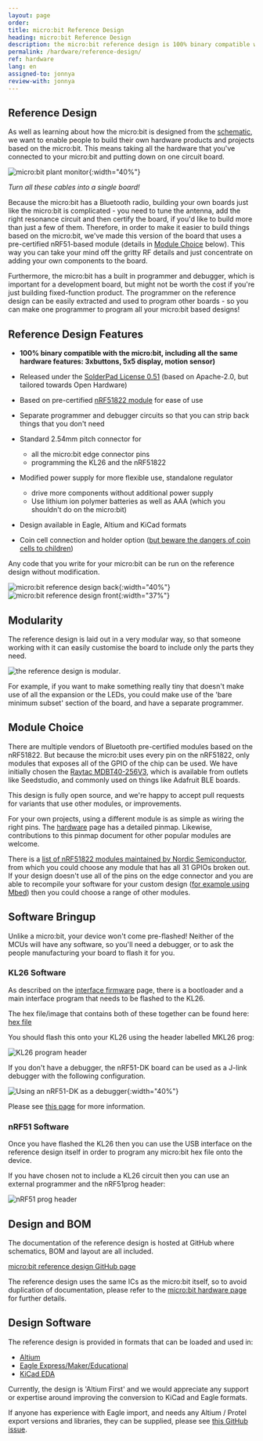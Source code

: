```yaml
---
layout: page
order:
title: micro:bit Reference Design
heading: micro:bit Reference Design
description: the micro:bit reference design is 100% binary compatible with the micro:bit but based on an nRF51 module instead of the chip directly on the board - this means you don't need to worry about antenna tuning or radio compliance when you make your own micro:bit derived design.
permalink: /hardware/reference-design/
ref: hardware
lang: en
assigned-to: jonnya
review-with: jonnya
---
```


## Reference Design

As well as learning about how the micro:bit is designed from the [schematic](../../hardware/schematic/), we want to enable people to build their own hardware products and projects based on the micro:bit. This means taking all the hardware that you've connected to your micro:bit and putting down on one circuit board.

![micro:bit plant monitor](/docs/hardware/assets/referencedesign-57055.png){:width="40%"}

*Turn all these cables into a single board!*

Because the micro:bit has a Bluetooth radio, building your own boards just like the micro:bit is complicated - you need to tune the antenna, add the right resonance circuit and then certify the board, if you'd like to build more than just a few of them. Therefore, in order to make it easier to build things based on the micro:bit, we've made this version of the board that uses a pre-certified nRF51-based module (details in [Module Choice](#module-choice) below). This way you can take your mind off the gritty RF details and just concentrate on adding your own components to the board.

Furthermore, the micro:bit has a built in programmer and debugger, which is important for a development board, but might not be worth the cost if you're just building fixed-function product. The programmer on the reference design can be easily extracted and used to program other boards - so you can make one programmer to program all your micro:bit based designs!

## Reference Design Features

- **100% binary compatible with the micro:bit, including all the same hardware features: 3xbuttons, 5x5 display, motion sensor)**

- Released under the [SolderPad License 0.51](http://solderpad.org/licenses/SHL-0.51/) (based on Apache-2.0, but tailored towards Open Hardware)
- Based on pre-certified [nRF51822 module](#module-choice) for ease of use
- Separate programmer and debugger circuits so that you can strip back things that you don't need
- Standard 2.54mm pitch connector for
  - all the micro:bit edge connector pins
  - programming the KL26 and the nRF51822
- Modified power supply for more flexible use, standalone regulator
  - drive more components without additional power supply
  - Use lithium ion polymer batteries as well as AAA (which you shouldn't do on the micro:bit)
- Design available in Eagle, Altium and KiCad formats
- Coin cell connection and holder option ([but beware the dangers of coin cells to children](http://www.bbc.co.uk/news/health-37410343))

Any code that you write for your micro:bit can be run on the reference design without modification.

![micro:bit reference design back](/docs/hardware/assets/referencedesign-76a11.png){:width="40%"}
![micro:bit reference design front](/docs/hardware/assets/referencedesign-2988d.png){:width="37%"}

## Modularity

The reference design is laid out in a very modular way, so that someone working with it can easily customise the board to include only the parts they need.

![the reference design is modular](/docs/hardware/assets/referencedesign-9cfb5.png).

For example, if you want to make something really tiny that doesn't make use of all the expansion or the LEDs, you could make use of the 'bare minimum subset' section of the board, and have a separate programmer.

## Module Choice

There are multiple vendors of Bluetooth pre-certified modules based on the nRF51822. But because the micro:bit uses every pin on the nRF51822, only modules that exposes all of the GPIO of the chip can be used. We have initially chosen the [Raytac MDBT40-256V3](http://www.raytac.com/product/ins.php?index_id=63), which is available from outlets like
Seedstudio, and commonly used on things like Adafruit BLE boards.

This design is fully open source, and we're happy to accept pull requests for variants that use other modules, or improvements.

For your own projects, using a different module is as simple as wiring the right pins. The [hardware](../../hardware/) page has a detailed pinmap. Likewise, contributions to this pinmap document for other popular modules are welcome.

There is a [list of nRF51822 modules maintained by Nordic Semiconductor](https://www.nordicsemi.com/eng/Products/3rd-Party-Bluetooth-low-energy-Modules), from which you could choose any module that has all 31 GPIOs broken out. If your design doesn't use all of the pins on the edge connector and you are able to recompile your software for your custom design ([for example using Mbed](/software/runtime/)) then you could choose a range of other modules.

## Software Bringup

Unlike a micro:bit, your device won't come pre-flashed! Neither of the MCUs will have any software, so you'll need a debugger, or to ask the people manufacturing your board to flash it for you.

### KL26 Software

As described on the [interface firmware](/software/daplink-interface) page, there is a bootloader and a main interface program that needs to be flashed to the KL26.

The hex file/image that contains both of these together can be found here: [hex file](/docs/hardware/assets/kl26z_bl_if_BL0233_IF0234.hex.zip)

You should flash this onto your KL26 using the header labelled MKL26 prog:

![KL26 program header](/docs/hardware/assets/referencedesign-7eaaa.png)

If you don't have a debugger, the nRF51-DK board can be used as a J-link debugger with the following configuration.

![Using an nRF51-DK as a debugger](/docs/hardware/assets/referencedesign-609b1.png){:width="40%"}

Please see [this page](https://os.mbed.com/users/MarceloSalazar/notebook/programming-a-minibeacon-bluetooth-module-nordic-n/) for more information.

### nRF51 Software

Once you have flashed the KL26 then you can use the USB interface on the reference design itself in order to program any micro:bit hex file onto the device.

If you have chosen not to include a KL26 circuit then you can use an external programmer and the nRF51prog header:

![nRF51 prog header](/docs/hardware/assets/referencedesign-d1599.png)

## Design and BOM

The documentation of the reference design is hosted at GitHub where schematics, BOM and layout are all included.

[micro:bit reference design GitHub page](https://github.com/microbit-foundation/microbit-reference-design)

The reference design uses the same ICs as the micro:bit itself, so to avoid duplication of documentation, please refer to the [micro:bit hardware page](../../hardware/) for further details.

## Design Software

The reference design is provided in formats that can be loaded and used in:

- [Altium](http://www.altium.com/)
- [Eagle Express/Maker/Educational](https://www.autodesk.com/products/eagle/overview)
- [KiCad EDA](http://kicad-pcb.org/)

Currently, the design is 'Altium First' and we would appreciate any support or expertise around improving the conversion to KiCad and Eagle formats.

If anyone has experience with Eagle import, and needs any Altium / Protel export versions and libraries, they can be supplied, please see [this GitHub issue](https://github.com/microbit-foundation/microbit-reference-design/issues/1).
